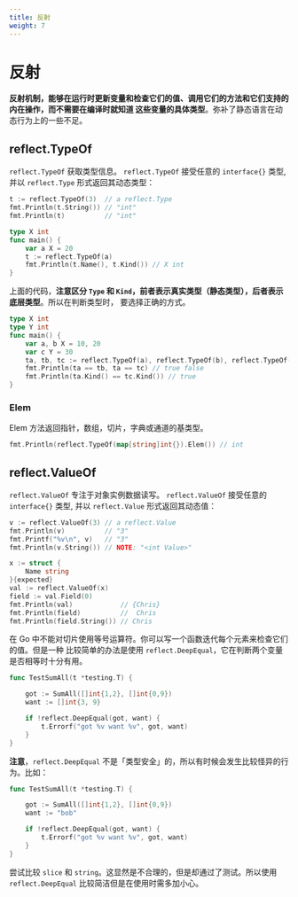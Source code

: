```yaml
---
title: 反射
weight: 7
---
```


# 反射

**反射机制，能够在运行时更新变量和检查它们的值、调用它们的方法和它们支持的内在操作，而不需要在编译时就知道
这些变量的具体类型**。弥补了静态语言在动态行为上的一些不足。

## reflect.TypeOf
`reflect.TypeOf` 获取类型信息。
`reflect.TypeOf` 接受任意的 `interface{}` 类型, 并以 `reflect.Type` 形式返回其动态类型：
```go
t := reflect.TypeOf(3)  // a reflect.Type
fmt.Println(t.String()) // "int"
fmt.Println(t)          // "int"

type X int
func main() {
	var a X = 20
	t := reflect.TypeOf(a)
	fmt.Println(t.Name(), t.Kind()) // X int
}
```

上面的代码，**注意区分 `Type` 和 `Kind`，前者表示真实类型（静态类型），后者表示底层类型**。所以在判断类型时，
要选择正确的方式。
```go
type X int
type Y int
func main() {
	var a, b X = 10, 20
	var c Y = 30
	ta, tb, tc := reflect.TypeOf(a), reflect.TypeOf(b), reflect.TypeOf(c)
	fmt.Println(ta == tb, ta == tc) // true false
	fmt.Println(ta.Kind() == tc.Kind()) // true
}
```

### Elem
Elem 方法返回指针，数组，切片，字典或通道的基类型。

```go
fmt.Println(reflect.TypeOf(map[string]int{}).Elem()) // int
```
## reflect.ValueOf
`reflect.ValueOf` 专注于对象实例数据读写。
`reflect.ValueOf` 接受任意的 `interface{}` 类型, 并以 `reflect.Value` 形式返回其动态值：
```go
v := reflect.ValueOf(3) // a reflect.Value
fmt.Println(v)          // "3"
fmt.Printf("%v\n", v)   // "3"
fmt.Println(v.String()) // NOTE: "<int Value>"

x := struct {
    Name string
}{expected}
val := reflect.ValueOf(x)
field := val.Field(0)
fmt.Println(val)            // {Chris}
fmt.Println(field)          //  Chris
fmt.Println(field.String()) // Chris
```

在 Go 中不能对切片使用等号运算符。你可以写一个函数迭代每个元素来检查它们的值。但是一种
比较简单的办法是使用 `reflect.DeepEqual`，它在判断两个变量是否相等时十分有用。

```go
func TestSumAll(t *testing.T) {

    got := SumAll([]int{1,2}, []int{0,9})
    want := []int{3, 9}

    if !reflect.DeepEqual(got, want) {
        t.Errorf("got %v want %v", got, want)
    }
}
```

**注意**，`reflect.DeepEqual` 不是「类型安全」的，所以有时候会发生比较怪异的行为。比如：
```go
func TestSumAll(t *testing.T) {

    got := SumAll([]int{1,2}, []int{0,9})
    want := "bob"

    if !reflect.DeepEqual(got, want) {
        t.Errorf("got %v want %v", got, want)
    }
}
```
尝试比较 `slice` 和 `string`。这显然是不合理的，但是却通过了测试。所以使用 `reflect.DeepEqual` 比较简洁但是在使用时需多加小心。